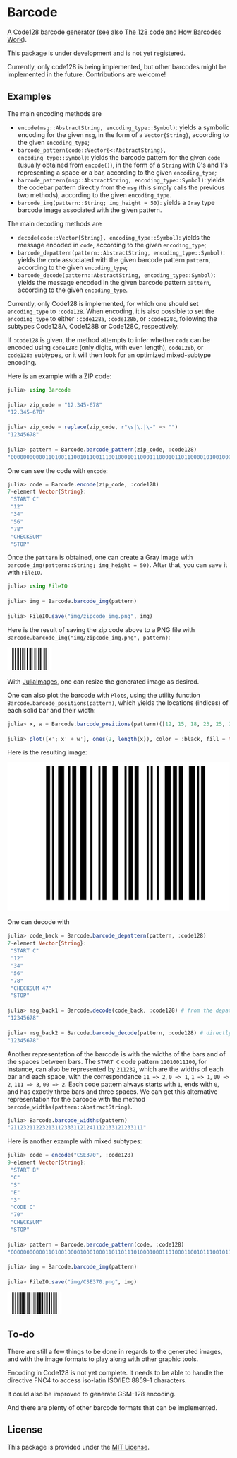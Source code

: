 # Barcode

A [Code128](https://en.wikipedia.org/wiki/Code_128) barcode generator (see also [The 128 code](http://grandzebu.net/informatique/codbar-en/code128.htm) and [How Barcodes Work](https://courses.cs.washington.edu/courses/cse370/01au/minirproject/BarcodeBattlers/barcodes.html)).

This package is under development and is not yet registered.

Currently, only code128 is being implemented, but other barcodes might be implemented in the future. Contributions are welcome!

## Examples

The main encoding methods are 

* `encode(msg::AbstractString, encoding_type::Symbol)`: yields a symbolic encoding for the given `msg`, in the form of a `Vector{String}`, according to the given `encoding_type`;
* `barcode_pattern(code::Vector{<:AbstractString}, encoding_type::Symbol)`: yields the barcode pattern for the given `code` (usually obtained from `encode()`), in the form of a `String` with 0's and 1's representing a space or a bar, according to the given `encoding_type`;
* `barcode_pattern(msg::AbstractString, encoding_type::Symbol)`: yields the codebar pattern directly from the `msg` (this simply calls the previous two methods), according to the given `encoding_type`.
* `barcode_img(pattern::String; img_height = 50)`: yields a `Gray` type barcode image associated with the given pattern.

The main decoding methods are
* `decode(code::Vector{String}, encoding_type::Symbol)`: yields the message encoded in `code`, according to the given `encoding_type`;
* `barcode_depattern(pattern::AbstractString, encoding_type::Symbol)`: yields the `code` associated with the given barcode pattern `pattern`, according to the given `encoding_type`;
* `barcode_decode(pattern::AbstractString, encoding_type::Symbol)`: yields the message encoded in the given barcode pattern `pattern`, according to the given `encoding_type`.


Currently, only Code128 is implemented, for which one should set `encoding_type` to `:code128`. When encoding, it is also possible to set the `encoding_type` to either `:code128a`, `:code128b`, or `:code128c`, following the subtypes Code128A, Code128B or Code128C, respectively.

If `:code128` is given, the method attempts to infer whether `code` can be encoded using `code128c` (only digits, with even length), `code128b`, or `code128a` subtypes, or it will then look for an optimized mixed-subtype encoding.

Here is an example with a ZIP code:

```julia
julia> using Barcode

julia> zip_code = "12.345-678"
"12.345-678"

julia> zip_code = replace(zip_code, r"\s|\.|\-" => "")
"12345678"

julia> pattern = Barcode.barcode_pattern(zip_code, :code128)
"00000000000110100111001011001110010001011000111000101101100001010010001110110110001110101100000000000"
```

One can see the code with `encode`:

```julia
julia> code = Barcode.encode(zip_code, :code128)
7-element Vector{String}:
 "START C"
 "12"
 "34"
 "56"
 "78"
 "CHECKSUM"
 "STOP"
```

Once the `pattern` is obtained, one can create a Gray Image with `barcode_img(pattern::String; img_height = 50)`. After that, you can save it with `FileIO`.

```julia
julia> using FileIO

julia> img = Barcode.barcode_img(pattern)

julia> FileIO.save("img/zipcode_img.png", img)
```

Here is the result of saving the zip code above to a PNG file with `Barcode.barcode_img("img/zipcode_img.png", pattern)`:

![Zip Code 12.345-678](img/zipcode_img.png)

With [JuliaImages](https://juliaimages.org/stable/), one can resize the generated image as desired.

One can also plot the barcode with `Plots`, using the utility function `Barcode.barcode_positions(pattern)`, which yields the locations (indices) of each solid bar and their width:

```julia
julia> x, w = Barcode.barcode_positions(pattern)([12, 15, 18, 23, 25, 29, 34, 38, 40, 45  …  56, 62, 64, 67, 71, 75, 78, 83, 87, 89], [2, 1, 3, 1, 2, 3, 1, 1, 2, 3  …  2, 1, 1, 1, 3, 2, 2, 3, 1, 2])

julia> plot([x'; x' + w'], ones(2, length(x)), color = :black, fill = true, xlims = (0, length(pattern)),  ylims = (0, 1), border = :none, legend = nothing)
```

Here is the resulting image:

![Zip Code 12.345-678 with Plots.jl](img/zipcode_plot.png)

One can decode with

```julia
julia> code_back = Barcode.barcode_depattern(pattern, :code128)
7-element Vector{String}:
 "START C"
 "12"
 "34"
 "56"
 "78"
 "CHECKSUM 47"
 "STOP"

julia> msg_back1 = Barcode.decode(code_back, :code128) # from the depatterned code
"12345678"

julia> msg_back2 = Barcode.barcode_decode(pattern, :code128) # directly from pattern
"12345678"
```

Another representation of the barcode is with the widths of the bars and of the spaces between bars. The `START C` code pattern `11010011100`, for instance, can also be represented by `211232`, which are the widths of each bar and each space, with the correspondance `11 => 2`, `0 => 1`, `1 => 1`, `00 => 2`, `111 => 3`, `00 => 2`. Each code pattern always starts with `1`, ends with `0`, and has exactly three bars and three spaces. We can get this alternative representation for the barcode with the method `barcode_widths(pattern::AbstractString)`.

```julia
julia> Barcode.barcode_widths(pattern)
"211232112232131123331121241112133121233111"
```

Here is another example with mixed subtypes:

```julia
julia> code = encode("CSE370", :code128)
9-element Vector{String}:
 "START B"
 "C"
 "S"
 "E"
 "3"
 "CODE C"
 "70"
 "CHECKSUM"
 "STOP"

julia> pattern = Barcode.barcode_pattern(code, :code128)
"000000000001101001000010001000110110111010001000110100011001011100101110111101011000010010010001100110001110101100000000000"

julia> img = Barcode.barcode_img(pattern)

julia> FileIO.save("img/CSE370.png", img)
```

![CSE370](img/CSE370.png)

## To-do

There are still a few things to be done in regards to the generated images, and with the image formats to play along with other graphic tools.

Encoding in Code128 is not yet complete. It needs to be able to handle the directive FNC4 to access iso-latin ISO/IEC 8859-1 characters.

It could also be improved to generate GSM-128 encoding.

And there are plenty of other barcode formats that can be implemented.

## License

This package is provided under the [MIT License](LICENSE).
